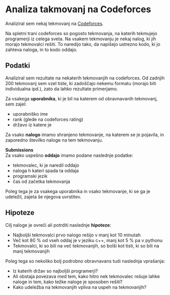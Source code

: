 # Analiza takmovanj na Codeforces

Analiziral sem nekaj tekmovanj na [Codeforces](https://codeforces.com).  

Na spletni trani codeforces so pogosto tekmovanja, na katerih tekmujejo programerji iz celega sveta. Na vsakem tekmovanju je nekaj nalog, ki jih morajo tekmovalci rešiti. To naredijo tako, da napišejo ustrezno kodo, ki jo zahteva naloga, in to kodo oddajo.

## Podatki

Analiziral sem rezultate na nekaterih tekmovanjih na codeforces. Od zadnjih 200 tekmovanj sem vzel tiste, ki zadoščajo nekemu formatu (morajo biti individualna ipd.), zato da lahko rezultate primerjamo.

Za vsakega **uporabnika**, ki je bil na katerem od obravnavanih tekmovanj, sem zajel:
* uporabniško ime
* rank (glede na codeforces rating)
* državo iz katere je

Za vsako **nalogo** imamo shranjeno tekmovanje, na katerem se je pojavila, in zaporedno številko naloge na tem tekmovanju.

**Submissions**  
Za vsako uspešno **oddajo** imamo podane naslednje podatke:
* tekmovalec, ki je naredil oddajo
* naloga h kateri spada ta oddaja
* programski jezik
* čas od začetka tekmovanja

Poleg tega je za vsakega uporabnika in vsako tekmovanje, ki se ga je udeležil, zajeta še njegova uvrstitev.

## Hipoteze

Cilj naloge je ovreči ali potrditi naslednje **hipoteze**:
* Najboljši tekmovalci prvo nalogo rešijo v manj kot 10 minutah
* Več kot 80 % od vseh oddaj je v jeziku c++, manj kot 5 % pa v pythonu
* Tekmovalci, ki so bili na več tekmovanjih, so bolši kot tisti, ki so bili na manj tekmovanjih

Poleg tega so nekoliko bolj podrobno obravnavans tudi naslednja vprašanja:
* Iz katerih držav so najboljši programerji?
* Ali obstaja povezava med tem, kako hitro nek tekmovalec rešuje lahke naloge in tem, kako težke naloge je sposoben rešiti?
* Kako udeležba na tekmovanjih vpliva na uspeh na tekmovanjih?


